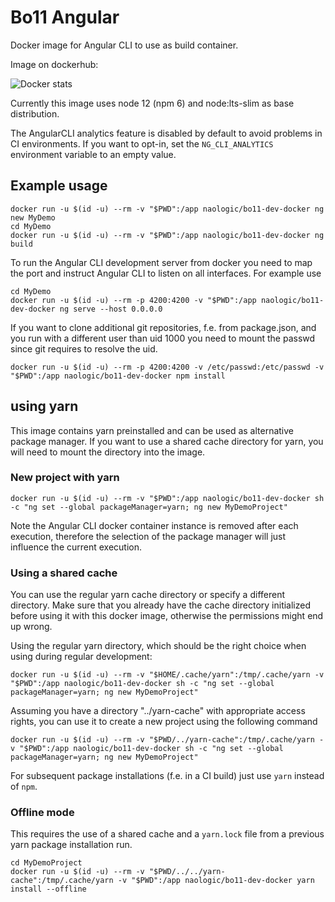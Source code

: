 # Bo11 Angular

Docker image for Angular CLI to use as build container.

Image on dockerhub:

![Docker stats](https://dockeri.co/image/naologic/bo11-dev-docker)

Currently this image uses node 12 (npm 6) and node:lts-slim as base distribution.

The AngularCLI analytics feature is disabled by default to avoid problems in CI environments.
If you want to opt-in, set the `NG_CLI_ANALYTICS` environment variable to an empty value.

## Example usage 
```
docker run -u $(id -u) --rm -v "$PWD":/app naologic/bo11-dev-docker ng new MyDemo
cd MyDemo
docker run -u $(id -u) --rm -v "$PWD":/app naologic/bo11-dev-docker ng build
```

To run the Angular CLI development server from docker you need to map the port and instruct Angular CLI to listen on all interfaces.
For example use
```
cd MyDemo
docker run -u $(id -u) --rm -p 4200:4200 -v "$PWD":/app naologic/bo11-dev-docker ng serve --host 0.0.0.0
```

If you want to clone additional git repositories, f.e. from package.json, and you run with a different user than uid 1000 you need to mount the passwd since git requires to resolve the uid.

```
docker run -u $(id -u) --rm -p 4200:4200 -v /etc/passwd:/etc/passwd -v "$PWD":/app naologic/bo11-dev-docker npm install
```

## using yarn
This image contains yarn preinstalled and can be used as alternative package manager.
If you want to use a shared cache directory for yarn, you will need to mount the directory into the image.

### New project with yarn
```
docker run -u $(id -u) --rm -v "$PWD":/app naologic/bo11-dev-docker sh -c "ng set --global packageManager=yarn; ng new MyDemoProject"
```

Note the Angular CLI docker container instance is removed after each execution, therefore the selection of the package manager will just influence the current execution.

### Using a shared cache

You can use the regular yarn cache directory or specify a different directory.
Make sure that you already have the cache directory initialized before using it with this docker image, otherwise the permissions might end up wrong.

Using the regular yarn directory, which should be the right choice when using during regular development:
```
docker run -u $(id -u) --rm -v "$HOME/.cache/yarn":/tmp/.cache/yarn -v "$PWD":/app naologic/bo11-dev-docker sh -c "ng set --global packageManager=yarn; ng new MyDemoProject"
```

Assuming you have a directory "../yarn-cache" with appropriate access rights, you can use it to create a new project using the following command

```
docker run -u $(id -u) --rm -v "$PWD/../yarn-cache":/tmp/.cache/yarn -v "$PWD":/app naologic/bo11-dev-docker sh -c "ng set --global packageManager=yarn; ng new MyDemoProject"
```

For subsequent package installations (f.e. in a CI build) just use `yarn` instead of `npm`.

### Offline mode
This requires the use of a shared cache and a `yarn.lock` file from a previous yarn package installation run.

```
cd MyDemoProject
docker run -u $(id -u) --rm -v "$PWD/../../yarn-cache":/tmp/.cache/yarn -v "$PWD":/app naologic/bo11-dev-docker yarn install --offline
```
